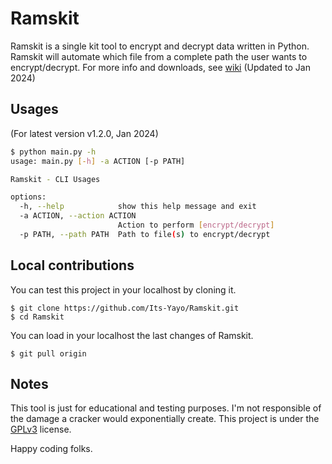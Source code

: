 # Ramskit
Ramskit is a single kit tool to encrypt and decrypt data written in Python. Ramskit will automate which file from a complete path the user wants to encrypt/decrypt. For more info and downloads, see [wiki](https://its-yayo.github.io/ramskit) (Updated to Jan 2024)

## Usages
(For latest version v1.2.0, Jan 2024)

```bash
$ python main.py -h                                                                          
usage: main.py [-h] -a ACTION [-p PATH]

Ramskit - CLI Usages

options:
  -h, --help            show this help message and exit
  -a ACTION, --action ACTION
                        Action to perform [encrypt/decrypt]
  -p PATH, --path PATH  Path to file(s) to encrypt/decrypt
```

## Local contributions
You can test this project in your localhost by cloning it. 
```
$ git clone https://github.com/Its-Yayo/Ramskit.git
$ cd Ramskit
```

You can load in your localhost the last changes of Ramskit.
```
$ git pull origin
```

## Notes
This tool is just for educational and testing purposes. I'm not responsible of the damage a cracker would exponentially create. This project is under the [GPLv3](https://www.gnu.org/licenses/gpl-3.0.html) license.  


Happy coding folks. 
